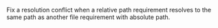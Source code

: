 Fix a resolution conflict when a relative path requirement resolves to the same path as another file requirement with absolute path.
